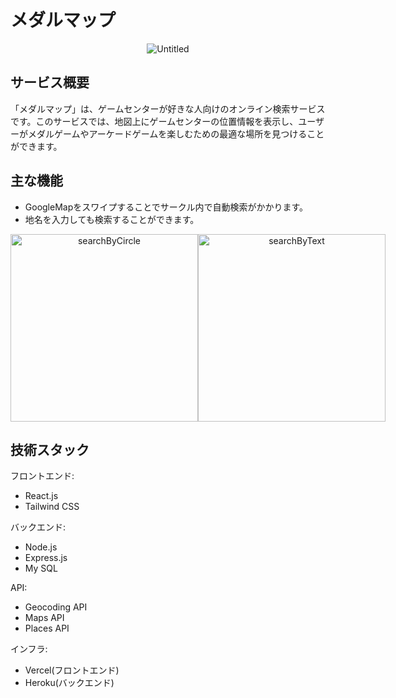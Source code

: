 # メダルマップ

<div align="center">
  <img src="https://github.com/nok181701/medal-map/assets/127045784/85c8a008-330f-4abc-beb0-a7aa25285307" alt="Untitled">
</div>

## サービス概要
「メダルマップ」は、ゲームセンターが好きな人向けのオンライン検索サービスです。このサービスでは、地図上にゲームセンターの位置情報を表示し、ユーザーがメダルゲームやアーケードゲームを楽しむための最適な場所を見つけることができます。

## 主な機能
- GoogleMapをスワイプすることでサークル内で自動検索がかかります。
- 地名を入力しても検索することができます。

<div align="center" style="display: flex;">
  <img src="https://github.com/nok181701/medal-map/assets/127045784/0153d8a1-dfff-44bb-872b-88a2823cbf0d" alt="searchByCircle" width="300">
  <img src="https://github.com/nok181701/medal-map/assets/127045784/5d5bf76f-749d-4cfd-8d29-2164080796ae" alt="searchByText" width="300">
</div>



## 技術スタック
フロントエンド:
- React.js
- Tailwind CSS
  
バックエンド:
- Node.js
- Express.js
- My SQL

API:
- Geocoding API
- Maps API
- Places API

インフラ:
- Vercel(フロントエンド)
- Heroku(バックエンド)

